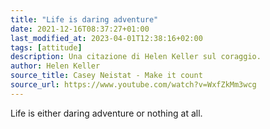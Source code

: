 ```yaml
---
title: "Life is daring adventure"
date: 2021-12-16T08:37:27+01:00
last_modified_at: 2023-04-01T12:38:16+02:00
tags: [attitude]
description: Una citazione di Helen Keller sul coraggio.
author: Helen Keller
source_title: Casey Neistat - Make it count
source_url: https://www.youtube.com/watch?v=WxfZkMm3wcg
---
```


Life is either daring adventure or nothing at all.
